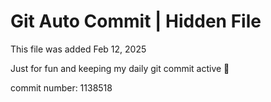 # Git Auto Commit | Hidden File

This file was added Feb 12, 2025

Just for fun and keeping my daily git commit active 🤪

commit number: 1138518
